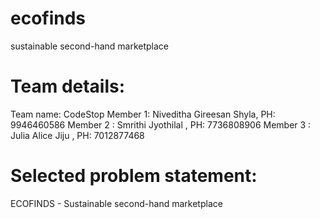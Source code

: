 # ecofinds
sustainable second-hand marketplace

# Team details: 
Team name: CodeStop
Member 1: Niveditha Gireesan Shyla, PH: 9946460586
Member 2 : Smrithi Jyothilal , PH: 7736808906
Member 3 : Julia Alice Jiju , PH: 7012877468

# Selected problem statement: 
ECOFINDS - Sustainable second-hand marketplace
